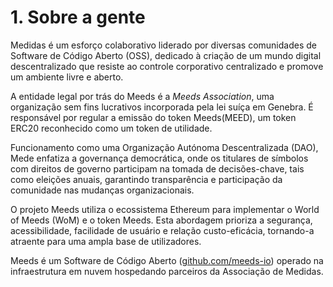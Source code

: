 
# 1. Sobre a gente

Medidas é um esforço colaborativo liderado por diversas comunidades de Software de Código Aberto (OSS), dedicado à criação de um mundo digital descentralizado que resiste ao controle corporativo centralizado e promove um ambiente livre e aberto.

A entidade legal por trás do Meeds é a _Meeds Association_, uma organização sem fins lucrativos incorporada pela lei suíça em Genebra. É responsável por regular a emissão do token Meeds(MEED), um token ERC20 reconhecido como um token de utilidade.

Funcionamento como uma Organização Autónoma Descentralizada (DAO), Mede enfatiza a governança democrática, onde os titulares de símbolos com direitos de governo participam na tomada de decisões-chave, tais como eleições anuais, garantindo transparência e participação da comunidade nas mudanças organizacionais.

O projeto Meeds utiliza o ecossistema Ethereum para implementar o World of Meeds (WoM) e o token Meeds. Esta abordagem prioriza a segurança, acessibilidade, facilidade de usuário e relação custo-eficácia, tornando-a atraente para uma ampla base de utilizadores.

Meeds é um Software de Código Aberto ([github.com/meeds-io](https://github.com/meeds-io)) operado na infraestrutura em nuvem hospedando parceiros da Associação de Medidas.